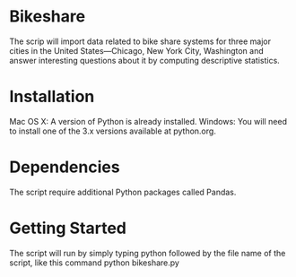 # Bikeshare
The scrip will import data related to bike share systems for three major cities in the United States—Chicago, New York City, Washington and answer interesting questions about it by computing descriptive statistics.

# Installation
Mac OS X: A version of Python is already installed.
Windows: You will need to install one of the 3.x versions available at python.org.

# Dependencies
The script require additional Python packages called Pandas.

# Getting Started
The script will run by simply typing python followed by the file name of the script, like this command python bikeshare.py
